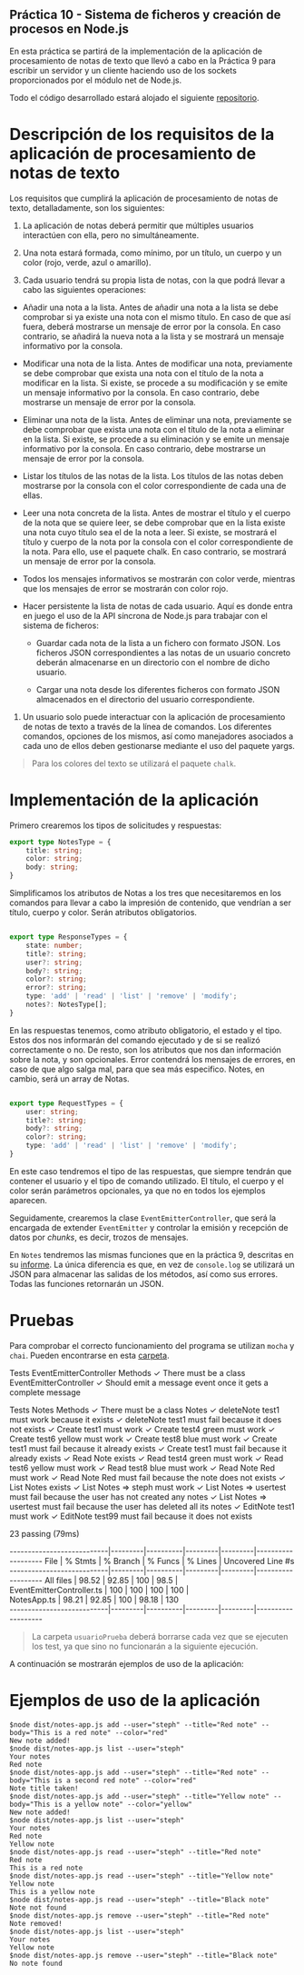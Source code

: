 ## Práctica 10 - Sistema de ficheros y creación de procesos en Node.js

En esta práctica se partirá de la implementación de la aplicación de procesamiento de notas de texto que llevó a cabo en la Práctica 9 para escribir un servidor y un cliente haciendo uso de los sockets proporcionados por el módulo net de Node.js.

Todo el código desarrollado estará alojado el siguiente [repositorio](https://github.com/ULL-ESIT-INF-DSI-2122/ull-esit-inf-dsi-21-22-prct11-async-sockets-stephaniearismendi).

# Descripción de los requisitos de la aplicación de procesamiento de notas de texto

Los requisitos que cumplirá la aplicación de procesamiento de notas de texto, detalladamente, son los siguientes:

1. La aplicación de notas deberá permitir que múltiples usuarios interactúen con ella, pero no simultáneamente.

2. Una nota estará formada, como mínimo, por un título, un cuerpo y un color (rojo, verde, azul o amarillo).

3. Cada usuario tendrá su propia lista de notas, con la que podrá llevar a cabo las siguientes operaciones:

- Añadir una nota a la lista. Antes de añadir una nota a la lista se debe comprobar si ya existe una nota con el mismo título. En caso de que así fuera, deberá mostrarse un mensaje de error por la consola. En caso contrario, se añadirá la nueva nota a la lista y se mostrará un mensaje informativo por la consola.

- Modificar una nota de la lista. Antes de modificar una nota, previamente se debe comprobar que exista una nota con el título de la nota a modificar en la lista. Si existe, se procede a su modificación y se emite un mensaje informativo por la consola. En caso contrario, debe mostrarse un mensaje de error por la consola.

- Eliminar una nota de la lista. Antes de eliminar una nota, previamente se debe comprobar que exista una nota con el título de la nota a eliminar en la lista. Si existe, se procede a su eliminación y se emite un mensaje informativo por la consola. En caso contrario, debe mostrarse un mensaje de error por la consola.

- Listar los títulos de las notas de la lista. Los títulos de las notas deben mostrarse por la consola con el color correspondiente de cada una de ellas. 

- Leer una nota concreta de la lista. Antes de mostrar el título y el cuerpo de la nota que se quiere leer, se debe comprobar que en la lista existe una nota cuyo título sea el de la nota a leer. Si existe, se mostrará el título y cuerpo de la nota por la consola con el color correspondiente de la nota. Para ello, use el paquete chalk. En caso contrario, se mostrará un mensaje de error por la consola.

- Todos los mensajes informativos se mostrarán con color verde, mientras que los mensajes de error se mostrarán con color rojo. 

- Hacer persistente la lista de notas de cada usuario. Aquí es donde entra en juego el uso de la API síncrona de Node.js para trabajar con el sistema de ficheros:

    - Guardar cada nota de la lista a un fichero con formato JSON. Los ficheros JSON correspondientes a las notas de un usuario concreto deberán almacenarse en un directorio con el nombre de dicho usuario.

    - Cargar una nota desde los diferentes ficheros con formato JSON almacenados en el directorio del usuario correspondiente.

1. Un usuario solo puede interactuar con la aplicación de procesamiento de notas de texto a través de la línea de comandos. Los diferentes comandos, opciones de los mismos, así como manejadores asociados a cada uno de ellos deben gestionarse mediante el uso del paquete yargs.

> Para los colores del texto se utilizará el paquete `chalk`.


# Implementación de la aplicación

Primero crearemos los tipos de solicitudes y respuestas:


```typescript
export type NotesType = {
    title: string;
    color: string;
    body: string;
}

```

Simplificamos los atributos de Notas a los tres que necesitaremos en los comandos para llevar a cabo la impresión de contenido, que vendrían a ser título, cuerpo y color. Serán atributos obligatorios.

```typescript

export type ResponseTypes = {
    state: number;
    title?: string;
    user?: string;
    body?: string;
    color?: string;
    error?: string;
    type: 'add' | 'read' | 'list' | 'remove' | 'modify';
    notes?: NotesType[];
}

```

En las respuestas tenemos, como atributo obligatorio, el estado y el tipo. Estos dos nos informarán del comando ejecutado y de si se realizó correctamente o no. De resto, son los atributos que nos dan información sobre la nota, y son opcionales. Error contendrá los mensajes de errores, en caso de que algo salga mal, para que sea más especifico. Notes, en cambio, será un array de Notas.

```typescript

export type RequestTypes = {
    user: string;
    title?: string;
    body?: string;
    color?: string;
    type: 'add' | 'read' | 'list' | 'remove' | 'modify';
}

```

En este caso tendremos el tipo de las respuestas, que siempre tendrán que contener el usuario y el tipo de comando utilizado. El título, el cuerpo y el color serán parámetros opcionales, ya que no en todos los ejemplos aparecen.

Seguidamente, crearemos la clase `EventEmitterController`, que será la encargada de extender `EventEmitter` y controlar la emisión y recepción de datos por _chunks_, es decir, trozos de mensajes. 

En `Notes` tendremos las mismas funciones que en la práctica 9, descritas en su [informe](https://ull-esit-inf-dsi-2122.github.io/ull-esit-inf-dsi-21-22-prct09-filesystem-notes-app-stephaniearismendi/). La única diferencia es que, en vez de `console.log` se utilizará un JSON para almacenar las salidas de los métodos, así como sus errores. Todas las funciones retornarán un JSON.



# Pruebas

Para comprobar el correcto funcionamiento del programa se utilizan `mocha` y `chai`. Pueden encontrarse en esta [carpeta](https://github.com/ULL-ESIT-INF-DSI-2122/ull-esit-inf-dsi-21-22-prct11-async-sockets-stephaniearismendi/tree/master/test).

  Tests EventEmitterController Methods
    ✓ There must be a class EventEmitterController
    ✓ Should emit a message event once it gets a complete message

  Tests Notes Methods
    ✓ There must be a class Notes
    ✓ deleteNote test1 must work because it exists
    ✓ deleteNote test1 must fail because it does not exists
    ✓ Create test1 must work
    ✓ Create test4 green must work
    ✓ Create test6 yellow must work
    ✓ Create test8 blue must work
    ✓ Create test1 must fail because it already exists
    ✓ Create test1 must fail because it already exists
    ✓ Read Note exists
    ✓ Read test4 green must work
    ✓ Read test6 yellow must work
    ✓ Read test8 blue must work
    ✓ Read Note Red must work
    ✓ Read Note Red must fail because the note does not exists
    ✓ List Notes exists
    ✓ List Notes => steph must work
    ✓ List Notes => usertest must fail because the user has not created any notes
    ✓ List Notes => usertest must fail because the user has deleted all its notes
    ✓ EditNote test1 must work
    ✓ EditNote test99 must fail because it does not exists


  23 passing (79ms)

---------------------------|---------|----------|---------|---------|-------------------
File                       | % Stmts | % Branch | % Funcs | % Lines | Uncovered Line #s 
---------------------------|---------|----------|---------|---------|-------------------
All files                  |   98.52 |    92.85 |     100 |    98.5 |                   
 EventEmitterController.ts |     100 |      100 |     100 |     100 |                   
 NotesApp.ts               |   98.21 |    92.85 |     100 |   98.18 | 130               
---------------------------|---------|----------|---------|---------|-------------------

> La carpeta ``usuarioPrueba`` deberá borrarse cada vez que se ejecuten los test, ya que sino no funcionarán a la siguiente ejecución.

A continuación se mostrarán ejemplos de uso de la aplicación:

# Ejemplos de uso de la aplicación

```terminal
$node dist/notes-app.js add --user="steph" --title="Red note" --body="This is a red note" --color="red"
New note added!
$node dist/notes-app.js list --user="steph"
Your notes
Red note
$node dist/notes-app.js add --user="steph" --title="Red note" --body="This is a second red note" --color="red"
Note title taken!
$node dist/notes-app.js add --user="steph" --title="Yellow note" --body="This is a yellow note" --color="yellow"
New note added!
$node dist/notes-app.js list --user="steph" 
Your notes
Red note
Yellow note
$node dist/notes-app.js read --user="steph" --title="Red note"
Red note
This is a red note
$node dist/notes-app.js read --user="steph" --title="Yellow note"
Yellow note
This is a yellow note
$node dist/notes-app.js read --user="steph" --title="Black note"
Note not found
$node dist/notes-app.js remove --user="steph" --title="Red note"
Note removed!
$node dist/notes-app.js list --user="steph" 
Your notes
Yellow note
$node dist/notes-app.js remove --user="steph" --title="Black note"
No note found
```